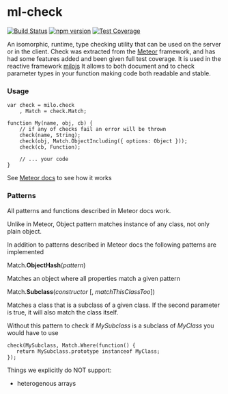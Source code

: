 # ml-check

[![Build Status](https://travis-ci.org/milojs/ml-check.svg?branch=master)](https://travis-ci.org/milojs/ml-check)
[![npm version](https://badge.fury.io/js/ml-check.svg)](https://badge.fury.io/js/ml-check)
[![Test Coverage](https://codeclimate.com/github/milojs/ml-check/badges/coverage.svg)](https://codeclimate.com/github/milojs/ml-check/coverage)

An isomorphic, runtime, type checking utility that can be used on the server or in the client.
Check was extracted from the [Meteor](http://docs.meteor.com/) framework, and has had some features added and been given full test coverage.
It is used in the reactive framework [milojs](https://github.com/milojs/milo)
It allows to both document and to check parameter types in your function making code both readable and stable.

### Usage
```
var check = milo.check
    , Match = check.Match;

function My(name, obj, cb) {
    // if any of checks fail an error will be thrown
    check(name, String);
    check(obj, Match.ObjectIncluding({ options: Object }));
    check(cb, Function);

    // ... your code
}
```
See [Meteor docs](http://docs.meteor.com/#match) to see how it works


### Patterns

All patterns and functions described in Meteor docs work.

Unlike in Meteor, Object pattern matches instance of any class, not only plain object.

In addition to patterns described in Meteor docs the following patterns are implemented

Match.__ObjectHash__(_pattern_)

Matches an object where all properties match a given pattern

Match.__Subclass__(_constructor_ [, _matchThisClassToo_])

Matches a class that is a subclass of a given class. If the second parameter is true, it will also match the class itself.

Without this pattern to check if _MySubclass_ is a subclass of _MyClass_ you would have to use

```
check(MySubclass, Match.Where(function() {
   return MySubclass.prototype instanceof MyClass;
});
```


Things we explicitly do NOT support:
- heterogenous arrays
